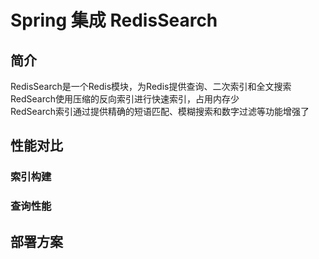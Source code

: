 # Spring 集成 RedisSearch

## 简介

RedisSearch是一个Redis模块，为Redis提供查询、二次索引和全文搜索  
RedSearch使用压缩的反向索引进行快速索引，占用内存少  
RedSearch索引通过提供精确的短语匹配、模糊搜索和数字过滤等功能增强了  

## 性能对比

### 索引构建


### 查询性能




## 部署方案